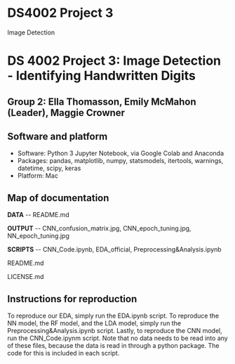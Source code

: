 # DS4002 Project 3
Image Detection
# DS 4002 Project 3: Image Detection - Identifying Handwritten Digits
## Group 2: Ella Thomasson, Emily McMahon (Leader), Maggie Crowner

## Software and platform 
- Software: Python 3 Jupyter Notebook, via Google Colab and Anaconda
- Packages: pandas, matplotlib, numpy, statsmodels, itertools, warnings, datetime, scipy, keras
- Platform: Mac

## Map of documentation
**DATA** -- README.md

**OUTPUT** -- CNN_confusion_matrix.jpg, CNN_epoch_tuning.jpg, NN_epoch_tuning.jpg

**SCRIPTS** -- CNN_Code.ipynb, EDA_official, Preprocessing&Analysis.ipynb

README.md

LICENSE.md

## Instructions for reproduction

To reproduce our EDA, simply run the EDA.ipynb script. 
To reproduce the NN model, the RF model, and the LDA model, simply run the Preprocessing&Analysis.ipynb script. 
Lastly, to reproduce the CNN model, run the CNN_Code.ipynm script. 
Note that no data needs to be read into any of these files, because the data is read in through a python package. The code for this is included in each script. 
